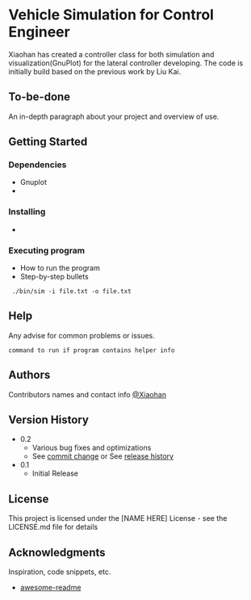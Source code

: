 # Vehicle Simulation for Control Engineer

Xiaohan has created a controller class for both simulation and visualization(GnuPlot) for the lateral controller developing. The code is initially build based on the previous work by Liu Kai.

## To-be-done

An in-depth paragraph about your project and overview of use.

## Getting Started

### Dependencies

* Gnuplot
* 

### Installing

* 

### Executing program

* How to run the program
* Step-by-step bullets
```
 ./bin/sim -i file.txt -o file.txt
```

## Help

Any advise for common problems or issues.
```
command to run if program contains helper info
```

## Authors

Contributors names and contact info
[@Xiaohan](tangxh98@outlook.com)

## Version History

* 0.2
    * Various bug fixes and optimizations
    * See [commit change]() or See [release history]()
* 0.1
    * Initial Release

## License

This project is licensed under the [NAME HERE] License - see the LICENSE.md file for details

## Acknowledgments

Inspiration, code snippets, etc.
* [awesome-readme]()